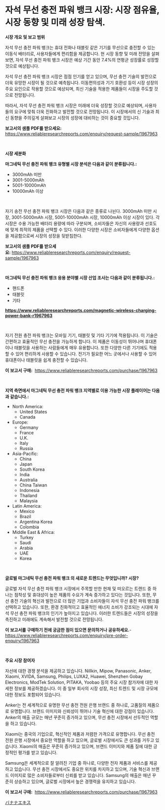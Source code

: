 <p><h1>자석 무선 충전 파워 뱅크 시장: 시장 점유율, 시장 동향 및 미래 성장 탐색.</h1></p><p><strong>시장 개요 및 보고 범위</strong></p>
<p><p>자석 무선 충전 파워 뱅크는 휴대 전화나 태블릿 같은 기기를 무선으로 충전할 수 있는 이동식 배터리로, 사용자들에게 편리함을 제공합니다. 현 시장 동향 및 미래 전망을 살펴보면, 자석 무선 충전 파워 뱅크 시장은 예상 기간 동안 7.4%의 연평균 성장률로 성장할 것으로 예상됩니다.</p><p>자석 무선 충전 파워 뱅크 시장은 점점 인기를 얻고 있으며, 무선 충전 기술의 발전으로 더욱 유망한 시장이 될 것으로 예측됩니다. 이동편의성과 기기 호환성 등이 시장 성장의 주요 요인으로 작용할 것으로 예상되며, 최신 기술을 적용한 제품들이 시장을 주도할 것으로 전망됩니다.</p><p>따라서, 자석 무선 충전 파워 뱅크 시장은 미래에 더욱 성장할 것으로 예상되며, 사용자들의 요구에 맞춰 더욱 진화하고 발전할 것으로 전망됩니다. 이 시장에서의 신 기술과 최신 동향을 주의깊게 살펴보고 시장의 성장에 대비하는 것이 중요할 것입니다.</p></p>
<p><strong>보고서의 샘플 PDF를 받으세요:</strong> <a href="https://www.reliableresearchreports.com/enquiry/request-sample/1967963">https://www.reliableresearchreports.com/enquiry/request-sample/1967963</a></p>
<p>&nbsp;</p>
<p><strong>시장 세분화</strong></p>
<p><strong>마그네틱 무선 충전 파워 뱅크 유형별 시장 분석은 다음과 같이 분류됩니다.:</strong></p>
<p><ul><li>3000mAh 미만</li><li>3001-5000mAh</li><li>5001-10000mAh</li><li>10000mAh 이상</li></ul></p>
<p>&nbsp;</p>
<p><p>자기 송전 무선 충전 파워 뱅크 시장은 다음과 같은 종류로 나뉜다. 3000mAh 미만 시장, 3001-5000mAh 시장, 5001-10000mAh 시장, 10000mAh 이상 시장이 있다. 각 시장은 수용 가능한 배터리 용량에 따라 구분되며, 소비자들은 자신의 사용량과 선호도에 맞게 최적의 제품을 선택할 수 있다. 이러한 다양한 시장은 소비자들에게 다양한 옵션을 제공함으로써 시장의 성장을 뒷받침한다.</p></p>
<p><strong>보고서의 샘플 PDF를 받으세요:</strong>&nbsp;<a href="https://www.reliableresearchreports.com/enquiry/request-sample/1967963">https://www.reliableresearchreports.com/enquiry/request-sample/1967963</a></p>
<p>&nbsp;</p>
<p><strong> 마그네틱 무선 충전 파워 뱅크 응용 분야별 시장 산업 조사는 다음과 같이 분류됩니다.:</strong></p>
<p><ul><li>핸드폰</li><li>태블릿</li><li>기타</li></ul></p>
<p><strong><a href="https://www.reliableresearchreports.com/magnetic-wireless-charging-power-bank-r1967963">https://www.reliableresearchreports.com/magnetic-wireless-charging-power-bank-r1967963</a></strong></p>
<p>&nbsp;</p>
<p><p>자기 전원 충전 파워 뱅크는 모바일 기기, 태블릿 및 기타 기기에 적용됩니다. 이 기술은 간편하고 효율적인 무선 충전을 가능하게 합니다. 이 제품은 이동성이 뛰어나며 휴대폰이나 태블릿을 사용하는 사람들에게 매우 유용합니다. 또한 다양한 다른 기기에도 적용할 수 있어 편리하게 사용할 수 있습니다. 전기가 필요한 어느 곳에서나 사용할 수 있어 휴대폰이나 태블릿을 쉽게 충전할 수 있습니다.</p></p>
<p><strong>이 보고서 구매:</strong>&nbsp; <a href="https://www.reliableresearchreports.com/purchase/1967963">https://www.reliableresearchreports.com/purchase/1967963</a></p>
<p>&nbsp;</p>
<p><strong>지역 측면에서 마그네틱 무선 충전 파워 뱅크 지역별로 이용 가능한 시장 플레이어는 다음과 같습니다.:</strong></p>
<p><ul>
    <li>
        North America:
        <ul>
            <li>United States</li>
            <li>Canada</li>
        </ul>
    </li>
    <li>
        Europe:
        <ul>
            <li>Germany</li>
            <li>France</li>
            <li>U.K.</li>
            <li>Italy</li>
            <li>Russia</li>
        </ul>
    </li>
    <li>
        Asia-Pacific:
        <ul>
            <li>China</li>
            <li>Japan</li>
            <li>South Korea</li>
            <li>India</li>
            <li>Australia</li>
            <li>China Taiwan</li>
            <li>Indonesia</li>
            <li>Thailand</li>
            <li>Malaysia</li>
        </ul>
    </li>
    <li>
        Latin America:
        <ul>
            <li>Mexico</li>
            <li>Brazil</li>
            <li>Argentina Korea</li>
            <li>Colombia</li>
        </ul>
    </li>
    <li>
        Middle East & Africa:
        <ul>
            <li>Turkey</li>
            <li>Saudi</li>
            <li>Arabia</li>
            <li>UAE</li>
            <li>Korea</li>
        </ul>
    </li>
    </ul></p>
<p>&nbsp;</p>
<p><strong>글로벌 마그네틱 무선 충전 파워 뱅크 의 새로운 트렌드는 무엇입니까? 시장?</strong></p>
<p><p>글로벌 자석 무선 충전 파워 뱅크 시장에서 주목할 만한 현재 및 떠오르는 트렌드 중 하나는 점착성 및 휴대성이 높은 제품의 수요가 계속 증가하고 있다는 것입니다. 또한, 무선 충전 기술의 혁신과 발전으로 더 많은 기업과 소비자들이 자석 무선 충전 파워 뱅크를 선택하고 있습니다. 또한, 환경 친화적이고 효율적인 에너지 소비가 강조되는 시대에 자석 무선 충전 파워 뱅크의 인기가 높아지고 있습니다. 이러한 트렌드들은 시장의 성장을 촉진하고 미래에도 계속해서 발전할 것으로 전망됩니다.</p></p>
<p><strong>이 보고서를 구매하기 전에 궁금한 점이 있으면 문의하거나 공유하세요.</strong>- <a href="https://www.reliableresearchreports.com/enquiry/pre-order-enquiry/1967963">https://www.reliableresearchreports.com/enquiry/pre-order-enquiry/1967963</a></p>
<p>&nbsp;</p>
<p><strong>주요 시장 참여자</strong></p>
<p><p>자선에 대한 경쟁 분석을 제공하고 있습니다. Nillkin, Mipow, Panasonic, Anker, Xiaomi, XVIDA, Samsung, Philips, LUXA2, Huawei, Shenzhen Gobay Electronics, ModTek Solution, PITAKA, Yoobao 등의 주요 시장 참가자에 대한 자세한 정보를 제공하겠습니다. 이 중 일부 회사의 시장 성장, 최신 트렌드 및 시장 규모에 대한 정보도 포함되어 있습니다.</p><p>Anker는 전 세계적으로 유명한 무선 충전 전원 은행 브랜드 중 하나로, 고품질의 제품으로 유명합니다. 브랜드 이미지와 신뢰성이 뛰어나 기술 혁신에 대한 강점이 있습니다. Anker의 매출 규모는 매년 꾸준히 증가하고 있으며, 무선 충전 시장에서 선두적인 역할을 하고 있습니다.</p><p>Xiaomi는 중국의 기업으로, 혁신적인 제품과 저렴한 가격으로 유명합니다. 무선 충전 전원 은행 시장에서 중요한 역할을 하고 있으며, 글로벌 시장에서도 큰 성과를 거두고 있습니다. Xiaomi의 매출은 꾸준히 증가하고 있으며, 브랜드 이미지와 제품 질에 대한 긍정적인 평가를 받고 있습니다.</p><p>Samsung은 세계적으로 잘 알려진 기업 중 하나로, 다양한 전자 제품과 서비스를 제공하고 있습니다. 무선 충전 시장에서도 중요한 위치를 차지하고 있으며, 기술 혁신과 브랜드 이미지로 많은 소비자들로부터 신뢰를 받고 있습니다. Samsung의 매출은 매년 꾸준히 상승하고 있으며, 글로벌 시장에서 높은 경쟁력을 유지하고 있습니다.</p></p>
<p><strong>이 보고서 구매:</strong>&nbsp;&nbsp;<a href="https://www.reliableresearchreports.com/purchase/1967963">https://www.reliableresearchreports.com/purchase/1967963</a></p>
<p><p><a href="https://github.com/Sophiaard2003/Market-Research-Report-List-1/blob/main/475074621847.md">バナナエキス</a></p></p>